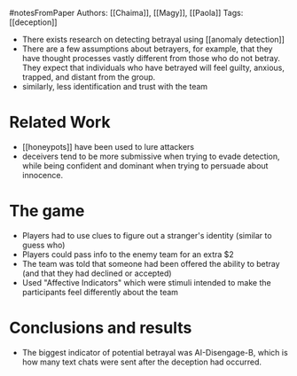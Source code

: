 #notesFromPaper
Authors: [[Chaima]], [[Magy]], [[Paola]]
Tags: [[deception]]

 - There exists research on detecting betrayal using [[anomaly detection]]
 - There are a few assumptions about betrayers, for example, that they have thought processes vastly different from those who do not betray. They expect that individuals who have betrayed will feel guilty, anxious, trapped, and distant from the group. 
 - similarly, less identification and trust with the team

# Related Work

 - [[honeypots]] have been used to lure attackers
 - deceivers tend to be more submissive when trying to evade detection, while being confident and dominant when trying to persuade about innocence. 
   
# The game

 - Players had to use clues to figure out a stranger's identity (similar to guess who)
 - Players could pass info to the enemy team for an extra $2
 - The team was told that someone had been offered the ability to betray (and that they had declined or accepted)
 - Used "Affective Indicators" which were stimuli intended to make the participants feel differently about the team

# Conclusions and results

 - The biggest indicator of potential betrayal was AI-Disengage-B, which is how many text chats were sent after the deception had occurred.
